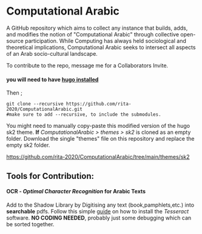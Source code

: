 # Computational Arabic
A GitHub repository which aims to collect any instance that builds, adds, and modifies the notion of "Computational Arabic" through collective open-source participation. While Computing has always held sociological and theoretical implications, Computational Arabic seeks to intersect all aspects of an Arab socio-cultural landscape. 

To contribute to the repo, message me for a Collaborators Invite.
#### you will need to have [hugo installed](https://gohugo.io/getting-started/installing/)

Then ; 

    git clone --recursive https://github.com/rita-2020/ComputationalArabic.git 
    #make sure to add --recursive, to include the submodules.

You might need to manually copy-paste this modified version of the hugo sk2 theme. __If__ 
_ComputationalArabic > themes > sk2_ is cloned as an empty folder. Download the single "themes" file on this repository and replace the empty sk2 folder.

https://github.com/rita-2020/ComputationalArabic/tree/main/themes/sk2 


## Tools for Contribution: 

#### OCR - _Optimal Character Recognition_ for Arabic Texts 
Add to the Shadow Library by Digitising any text (book,pamphlets,etc.) into **searchable** pdfs. Follow this simple [guide](https://rita-2020.github.io/posts/ocr_tutorial/) on how to install the _Tesseract_ software. **NO CODING NEEDED**, probably just some debugging which can be sorted together. 









